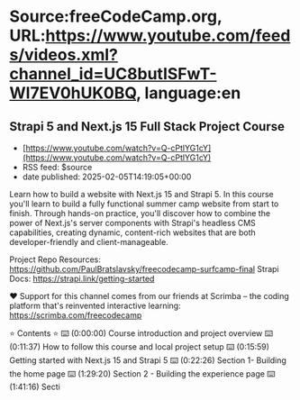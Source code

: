 # Source:freeCodeCamp.org, URL:https://www.youtube.com/feeds/videos.xml?channel_id=UC8butISFwT-Wl7EV0hUK0BQ, language:en

## Strapi 5 and Next.js 15 Full Stack Project Course
 - [https://www.youtube.com/watch?v=Q-cPtlYG1cY](https://www.youtube.com/watch?v=Q-cPtlYG1cY)
 - RSS feed: $source
 - date published: 2025-02-05T14:19:05+00:00

Learn how to build a website with Next.js 15 and Strapi 5. In this course you'll learn to build a fully functional summer camp website from start to finish. Through hands-on practice, you'll discover how to combine the power of Next.js's server components with Strapi's headless CMS capabilities, creating dynamic, content-rich websites that are both developer-friendly and client-manageable.

Project Repo Resources: https://github.com/PaulBratslavsky/freecodecamp-surfcamp-final
Strapi Docs: https://strapi.link/getting-started

❤️ Support for this channel comes from our friends at Scrimba – the coding platform that's reinvented interactive learning: https://scrimba.com/freecodecamp

⭐️ Contents ⭐️
⌨️ (0:00:00) Course introduction and project overview
⌨️ (0:11:37) How to follow this course and local project setup
⌨️ (0:15:59) Getting started with Next.js 15 and Strapi 5
⌨️ (0:22:26) Section 1- Building the home page
⌨️ (1:29:20) Section 2 - Building the experience page
⌨️ (1:41:16) Secti

